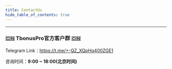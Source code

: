 ```yaml
---
title: ContactUs
hide_table_of_contents: true
---
```


---

### 🇨🇳 TbonusPro官方客户群 🇨🇳

Telegram Link：<https://t.me/+-QZ_XQpHq400ZGE1>

咨询时间：**9:00 ~ 18:00(北京时间)**


